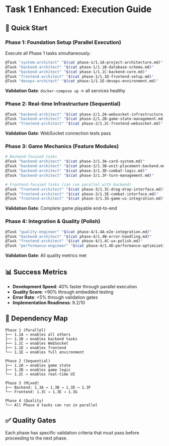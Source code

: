 # Task 1 Enhanced: Execution Guide

## 🚀 Quick Start

### Phase 1: Foundation Setup (Parallel Execution)
Execute all Phase 1 tasks simultaneously:
```bash
@Task "system-architect" "$(cat phase-1/1.1A-project-architecture.md)"
@Task "backend-architect" "$(cat phase-1/1.1B-database-schema.md)"
@Task "backend-architect" "$(cat phase-1/1.1C-backend-core.md)"
@Task "frontend-architect" "$(cat phase-1/1.1D-frontend-setup.md)"
@Task "devops-architect" "$(cat phase-1/1.1E-devops-environment.md)"
```

**Validation Gate**: `docker-compose up` → all services healthy

### Phase 2: Real-time Infrastructure (Sequential)
```bash
@Task "backend-architect" "$(cat phase-2/1.2A-websocket-infrastructure.md)"
@Task "backend-architect" "$(cat phase-2/1.2B-game-state-management.md)"
@Task "frontend-architect" "$(cat phase-2/1.2C-frontend-websocket.md)"
```

**Validation Gate**: WebSocket connection tests pass

### Phase 3: Game Mechanics (Feature Modules)
```bash
# Backend-focused tasks
@Task "backend-architect" "$(cat phase-3/1.3A-card-system.md)"
@Task "backend-architect" "$(cat phase-3/1.3B-unit-placement-backend.md)"
@Task "backend-architect" "$(cat phase-3/1.3D-combat-logic.md)"
@Task "backend-architect" "$(cat phase-3/1.3F-turn-management.md)"

# Frontend-focused tasks (can run parallel with backend)
@Task "frontend-architect" "$(cat phase-3/1.3C-drag-drop-interface.md)"
@Task "frontend-architect" "$(cat phase-3/1.3E-combat-interface.md)"
@Task "frontend-architect" "$(cat phase-3/1.3G-game-ui-integration.md)"
```

**Validation Gate**: Complete game playable end-to-end

### Phase 4: Integration & Quality (Polish)
```bash
@Task "quality-engineer" "$(cat phase-4/1.4A-e2e-integration.md)"
@Task "backend-architect" "$(cat phase-4/1.4B-error-handling.md)"
@Task "frontend-architect" "$(cat phase-4/1.4C-ux-polish.md)"
@Task "performance-engineer" "$(cat phase-4/1.4D-performance-optimization.md)"
```

**Validation Gate**: All quality metrics met

## 📊 Success Metrics
- **Development Speed**: 40% faster through parallel execution
- **Quality Score**: >90% through embedded testing
- **Error Rate**: <5% through validation gates
- **Implementation Readiness**: 9.2/10

## 🔗 Dependency Map
```
Phase 1 (Parallel)
├── 1.1A → enables all others
├── 1.1B → enables backend tasks
├── 1.1C → enables WebSocket
├── 1.1D → enables frontend
└── 1.1E → enables full environment

Phase 2 (Sequential)
├── 1.2A → enables game state
├── 1.2B → enables game logic
└── 1.2C → enables real-time UI

Phase 3 (Mixed)
├── Backend: 1.3A → 1.3B → 1.3D → 1.3F
└── Frontend: 1.3C → 1.3E → 1.3G

Phase 4 (Quality)
└── All Phase 4 tasks can run in parallel
```

## ✅ Quality Gates
Each phase has specific validation criteria that must pass before proceeding to the next phase.